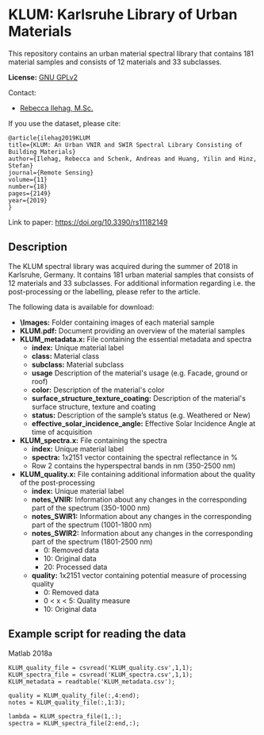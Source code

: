 # KLUM: Karlsruhe Library of Urban Materials
This repository contains an urban material spectral library that contains 181 material samples and consists of 12 materials and 33 subclasses.

**License:** [GNU GPLv2](https://www.gnu.org/licenses/old-licenses/gpl-2.0.html)

Contact: 
- [Rebecca Ilehag, M.Sc.](rebecca.ilehag@kit.edu)

If you use the dataset, please cite:

	@article{ilehag2019KLUM
	title={KLUM: An Urban VNIR and SWIR Spectral Library Consisting of Building Materials}
	author={Ilehag, Rebecca and Schenk, Andreas and Huang, Yilin and Hinz, Stefan}
	journal={Remote Sensing}
	volume={11}
	number={18}
	pages={2149}
	year={2019}
	}
	
Link to paper:
https://doi.org/10.3390/rs11182149

## Description
The KLUM spectral library was acquired during the summer of 2018 in Karlsruhe, Germany. It contains 181 urban material samples that consists of 12 materials and 33 subclasses. 
For additional information regarding i.e. the post-processing or the labelling, please refer to the article.

The following data is available for download:
- **\Images:** Folder containing images of each material sample
- **KLUM.pdf:** Document providing an overview of the material samples
- **KLUM_metadata.x:** File containing the essential metadata and spectra
	- **index:** Unique material label
	- **class:** Material class
	- **subclass:** Material subclass
	- **usage** Description of the material's usage (e.g. Facade, ground or roof)
	- **color:** Description of the material's color
	- **surface_structure_texture_coating:** Description of the material's surface structure, texture and coating
	- **status:** Description of the sample’s status (e.g. Weathered or New)
	- **effective_solar_incidence_angle:** Effective Solar Incidence Angle at time of acquisition
- **KLUM_spectra.x:** File containing the spectra
	- **index:** Unique material label
	- **spectra:** 1x2151 vector containing the spectral reflectance in %
	- Row 2 contains the hyperspectral bands in nm (350-2500 nm)
- **KLUM_quality.x:** File containing additional information about the quality of the post-processing
	- **index:** Unique material label
	- **notes_VNIR:** Information about any changes in the corresponding part of the spectrum (350-1000 nm)
	- **notes_SWIR1:** Information about any changes in the corresponding part of the spectrum (1001-1800 nm) 
	- **notes_SWIR2:** Information about any changes in the corresponding part of the spectrum (1801-2500 nm) 
		- 0: Removed data 
		- 10: Original data
		- 20: Processed data
	- **quality:** 1x2151 vector containing potential measure of processing quality
		- 0: Removed data
		- 0 < x < 5: Quality measure
		- 10: Original data

## Example script for reading the data
Matlab 2018a

	KLUM_quality_file = csvread('KLUM_quality.csv',1,1);
	KLUM_spectra_file = csvread('KLUM_spectra.csv',1,1);
	KLUM_metadata = readtable('KLUM_metadata.csv');

	quality = KLUM_quality_file(:,4:end);
	notes = KLUM_quality_file(:,1:3);

	lambda = KLUM_spectra_file(1,:);
	spectra = KLUM_spectra_file(2:end,:);
